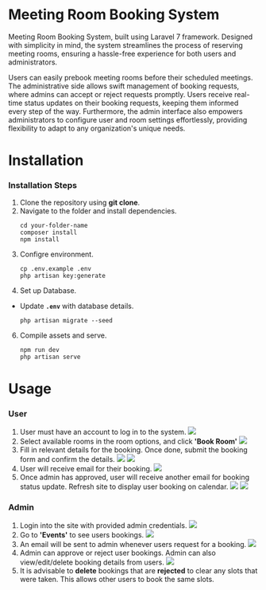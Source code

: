 # Meeting Room Booking System
Meeting Room Booking System, built using Laravel 7 framework. Designed with simplicity in mind, the system streamlines the process of reserving meeting rooms, ensuring a hassle-free experience for both users and administrators. 

Users can easily prebook meeting rooms before their scheduled meetings. The administrative side allows swift management of booking requests, where admins can accept or reject requests promptly. Users receive real-time status updates on their booking requests, keeping them informed every step of the way. Furthermore, the admin interface also empowers administrators to configure user and room settings effortlessly, providing flexibility to adapt to any organization's unique needs.


# Installation

### Installation Steps
1. Clone the repository using **git clone**.
2. Navigate to the folder and install dependencies.
	```
	cd your-folder-name
	composer install
	npm install
	```
3. Configre environment.
	```
	cp .env.example .env
	php artisan key:generate
	```
4. Set up Database.
* Update **`.env`** with database details.
	```
	php artisan migrate --seed
	```
6. Compile assets and serve.
	```
	npm run dev
	php artisan serve
	```

# Usage
### User
1. User must have an account to log in to the system. 
![](./public/images/book-system-ss/user1.png)
2. Select available rooms in the room options, and click **'Book Room'**
![](./public/images/book-system-ss/user2.png)
3.  Fill in relevant details for the booking. Once done, submit the booking form and confirm the details.
![](./public/images/book-system-ss/user3.png)
![](./public/images/book-system-ss/user4.png)
4. User will receive email for their booking.
![](./public/images/book-system-ss/user5.png)
5. Once admin has approved, user will receive another email for booking status update. Refresh site to display user booking on calendar.
![](./public/images/book-system-ss/user6.png)
![](./public/images/book-system-ss/user7.png)


### Admin
1. Login into the site with provided admin credentials.
![](./public/images/book-system-ss/admin1.png)
2. Go to **'Events'** to see users bookings.
![](./public/images/book-system-ss/admin2.png)
3. An email will be sent to admin whenever users request for a booking.
![](./public/images/book-system-ss/admin3.png)
4. Admin can approve or reject user bookings. Admin can also view/edit/delete booking details from users.
![](./public/images/book-system-ss/admin4.png)
6. It is advisable to **delete** bookings that are **rejected** to clear any slots that were taken. This allows other users to book the same slots.
